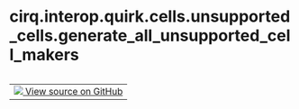 <div itemscope itemtype="http://developers.google.com/ReferenceObject">
<meta itemprop="name" content="cirq.interop.quirk.cells.unsupported_cells.generate_all_unsupported_cell_makers" />
<meta itemprop="path" content="Stable" />
</div>

# cirq.interop.quirk.cells.unsupported_cells.generate_all_unsupported_cell_makers

<!-- Insert buttons and diff -->

<table class="tfo-notebook-buttons tfo-api" align="left">

<td>
  <a target="_blank" href="https://github.com/quantumlib/cirq/tree/master/cirq/interop/quirk/cells/unsupported_cells.py">
    <img src="https://www.tensorflow.org/images/GitHub-Mark-32px.png" />
    View source on GitHub
  </a>
</td>
</table>





<pre class="devsite-click-to-copy prettyprint lang-py tfo-signature-link">
<code>cirq.interop.quirk.cells.unsupported_cells.generate_all_unsupported_cell_makers() -> Iterator[<a href="../../../../../cirq/interop/quirk/cells/CellMaker.md"><code>cirq.interop.quirk.cells.CellMaker</code></a>]
</code></pre>



<!-- Placeholder for "Used in" -->
